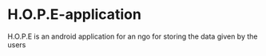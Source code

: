# H.O.P.E-application
H.O.P.E is an android application for an ngo for storing the data given by the users
